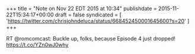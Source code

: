 +++
title = "Note on Nov 22 EDT 2015 at 10:34"
publishdate = 2015-11-22T15:34:17+00:00
draft = false
syndicated = [ 'https://twitter.com/chrisjohndeluca/status/668452450001645600?s=20' ]
+++

RT @romcomcast: Buckle up, folks, because Episode 4 just dropped! https://t.co/YZn0wJ0why
